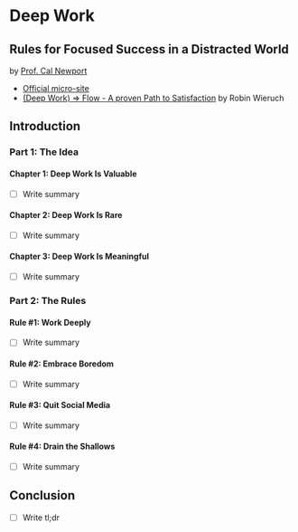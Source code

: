 # Deep Work

## Rules for Focused Success in a Distracted World

by [Prof. Cal Newport](http://calnewport.com)

* [Official micro-site](http://calnewport.com/books/deep-work/)
* [\(Deep Work\) =&gt; Flow - A proven Path to Satisfaction](https://www.robinwieruch.de/lessons-learned-deep-work-flow/) by Robin Wieruch

## Introduction

### Part 1: The Idea

#### Chapter 1: Deep Work Is Valuable

* [ ] Write summary

#### Chapter 2: Deep Work Is Rare

* [ ] Write summary

#### Chapter 3: Deep Work Is Meaningful

* [ ] Write summary

### Part 2: The Rules

#### Rule \#1: Work Deeply

* [ ] Write summary

#### Rule \#2: Embrace Boredom

* [ ] Write summary

#### Rule \#3: Quit Social Media

* [ ] Write summary

#### Rule \#4: Drain the Shallows

* [ ] Write summary

## Conclusion

* [ ] Write tl;dr

